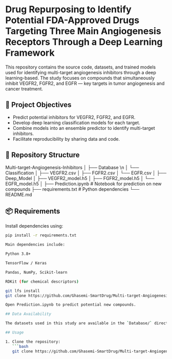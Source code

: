 # Drug Repurposing to Identify Potential FDA-Approved Drugs Targeting Three Main Angiogenesis Receptors Through a Deep Learning Framework

This repository contains the source code, datasets, and trained models used for identifying multi-target angiogenesis inhibitors through a deep learning-based. The study focuses on compounds that simultaneously inhibit VEGFR2, FGFR2, and EGFR — key targets in tumor angiogenesis and cancer treatment.

## 🧪 Project Objectives

- Predict potential inhibitors for VEGFR2, FGFR2, and EGFR.
- Develop deep learning classification models for each target.
- Combine models into an ensemble predictor to identify multi-target inhibitors.
- Facilitate reproducibility by sharing data and code.

## 📁 Repository Structure
Multi-target-Angiogenesis-Inhibitors
│ ├── Database \n
  │ └── Classification
  │ ├── VEGFR2.csv
  │ ├── FGFR2.csv 
  │ └── EGFR.csv 
│ ├── Deep_Model
  │ ├── VEGFR2_model.h5 
  │ ├── FGFR2_model.h5 
  │ └── EGFR_model.h5 
│ ├── Prediction.ipynb # Notebook for prediction on new compounds 
├── requirements.txt # Python dependencies 
└── README.md


## 📦 Requirements

Install dependencies using:

```bash
pip install -r requirements.txt

Main dependencies include:

Python 3.8+

TensorFlow / Keras

Pandas, NumPy, Scikit-learn

RDKit (for chemical descriptors)

git lfs install
git clone https://github.com/Ghasemi-SmartDrug/Multi-target-Angiogenesis-Inhibitors.git

Open Prediction.ipynb to predict potential new compounds.

## Data Availability

The datasets used in this study are available in the `Database/` directory. Each CSV file corresponds to a specific target (VEGFR2, FGFR2, EGFR) and bioassay data to regression model for training and evaluation.

## Usage

1. Clone the repository:
   ```bash
   git clone https://github.com/Ghasemi-SmartDrug/Multi-target-Angiogenesis-Inhibitors.git

